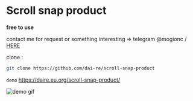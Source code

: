 # Scroll snap product
**free to use**

contact me for request or something interesting => telegram @mogionc / [HERE](https://dai-re.github.io/sosial-link-ii)

clone :
```bash
git clone https://github.com/dai-re/scroll-snap-product
```

`demo` https://daire.eu.org/scroll-snap-product/

![demo gif](src/Media_221206_151233.gif)

